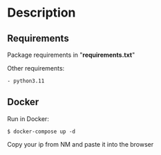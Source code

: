 # Description

## Requirements

Package requirements in "__requirements.txt__"

Other requirements:
    
    - python3.11

## Docker

Run in Docker:

    $ docker-compose up -d

Copy your ip from NM and paste it into the browser